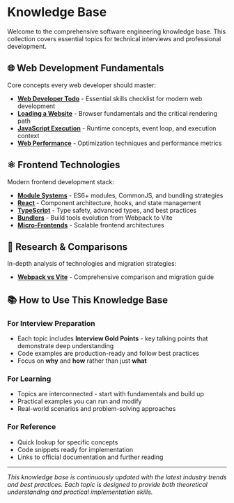 # Knowledge Base

Welcome to the comprehensive software engineering knowledge base. This collection covers essential topics for technical interviews and professional development.

## 🌐 Web Development Fundamentals

Core concepts every web developer should master:

- **[Web Developer Todo](0.%20web-developer-todo.md)** - Essential skills checklist for modern web development
- **[Loading a Website](1.%20loading-a-website.md)** - Browser fundamentals and the critical rendering path
- **[JavaScript Execution](2.%20javascript-execution.md)** - Runtime concepts, event loop, and execution context
- **[Web Performance](3.%20web-performance.md)** - Optimization techniques and performance metrics

## ⚛️ Frontend Technologies

Modern frontend development stack:

- **[Module Systems](4.%20module-systems.md)** - ES6+ modules, CommonJS, and bundling strategies
- **[React](5.%20react.md)** - Component architecture, hooks, and state management
- **[TypeScript](6.%20typescript.md)** - Type safety, advanced types, and best practices
- **[Bundlers](7.%20bundler.md)** - Build tools evolution from Webpack to Vite
- **[Micro-Frontends](8.%20microfrontend.md)** - Scalable frontend architectures

## 🔬 Research & Comparisons

In-depth analysis of technologies and migration strategies:

- **[Webpack vs Vite](fun-research/webpack-vs-vite.md)** - Comprehensive comparison and migration guide

## 📚 How to Use This Knowledge Base

### For Interview Preparation
- Each topic includes **Interview Gold Points** - key talking points that demonstrate deep understanding
- Code examples are production-ready and follow best practices
- Focus on **why** and **how** rather than just **what**

### For Learning
- Topics are interconnected - start with fundamentals and build up
- Practical examples you can run and modify
- Real-world scenarios and problem-solving approaches

### For Reference
- Quick lookup for specific concepts
- Code snippets ready for implementation
- Links to official documentation and further reading

---

*This knowledge base is continuously updated with the latest industry trends and best practices. Each topic is designed to provide both theoretical understanding and practical implementation skills.*
